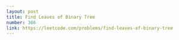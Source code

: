 ```yaml
---
layout: post
title: Find Leaves of Binary Tree
number: 366
link: https://leetcode.com/problems/find-leaves-of-binary-tree
---
```

